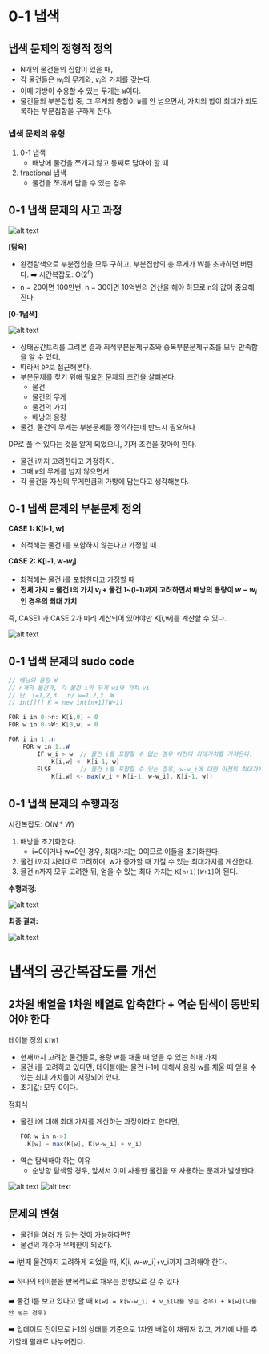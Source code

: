 # 0-1 냅색

## 냅색 문제의 정형적 정의 

- N개의 물건들의 집합이 있을 때, 
- 각 물건들은 $w_i$의 무게와, $v_i$의 가치를 갖는다. 
- 이때 가방이 수용할 수 있는 무게는 `W`이다. 
- 물건들의 부분집합 중, 그 무게의 총합이 `W`를 안 넘으면서, 가치의 합이 최대가 되도록하는 부분집합을 구하게 한다. 

### 냅색 문제의 유형 
1. 0-1 냅색 
    - 배낭에 물건을 쪼개지 않고 통째로 담아야 할 때 
2. fractional 냅색 
    - 물건을 쪼개서 담을 수 있는 경우

## 0-1 냅색 문제의 사고 과정

![alt text](img/image-25.png)

**[탐욕]** 
- 완전탐색으로 부분집합을 모두 구하고, 부분집합의 총 무게가 W를 초과하면 버린다. ➡️ 시간복잡도: O($2^n$)
- n = 20이면 100만번, n = 30이면 10억번의 연산을 해야 하므로 n의 값이 중요해진다. 


**[0-1냅색]** 

![alt text](img/image-26.png)

  - 상태공간트리를 그려본 결과 최적부분문제구조와 중복부분문제구조를 모두 만족함을 알 수 있다. 
  - 따라서 `DP`로 접근해본다. 
  - 부분문제를 찾기 위해 필요한 문제의 조건을 살펴본다. 
    - 물건 
    - 물건의 무게 
    - 물건의 가치 
    - 배낭의 용량 
  - 물건, 물건의 무게는 부분문제를 정의하는데 반드시 필요하다 

DP로 풀 수 있다는 것을 알게 되었으니, 기저 조건을 찾아야 한다. 
- 물건 i까지 고려한다고 가정하자. 
- 그때 `W`의 무게를 넘지 않으면서 
- 각 물건을 자신의 무게만큼의 가방에 담는다고 생각해본다. 

## 0-1 냅색 문제의 부분문제 정의

**CASE 1: K[i-1, w]**

- 최적해는 물건 i를 포함하지 않는다고 가정할 때 


**CASE 2: K[i-1, w-$w_i$]** 

- 최적해는 물건 i를 포함한다고 가정할 때
- **전체 가치 = 물건 i의 가치 $v_i$ + 물건 1~(i-1)까지 고려하면서 배낭의 용량이 $w-w_i$인 경우의 최대 가치**


즉, CASE1 과 CASE 2가 미리 계산되어 있어야만 K[i,w]를 계산할 수 있다. 


![alt text](img/img_0-1냅색_2.jpg)


## 0-1 냅색 문제의 sudo code 
```java
// 배낭의 용량 W 
// n개의 물건과, 각 물건 i의 무게 wi와 가치 vi 
// 단, i=1,2,3...n/ w=1,2,3..W 
// int[][] K = new int[n+1][W+1]

FOR i in 0->n: K[i,0] = 0
FOR w in 0->W: K[0,w] = 0

FOR i in 1..n
    FOR w in 1..W
        IF w_i > w  // 물건 i를 포함할 수 없는 경우 이전의 최대가치를 가져온다. 
            K[i,w] <- K[i-1, w]
        ELSE        // 물건 i를 포함할 수 있는 경우, w-w_i에 대한 이전의 최대가치를 가져온다. 
            K[i,w] <- max(v_i + K[i-1, w-w_i], K[i-1, w])
```

## 0-1 냅색 문제의 수행과정 

시간복잡도: O($N*W$)

1. 배낭을 초기화한다.  
    - i=0이거나 w=0인 경우, 최대가치는 0이므로 이들을 초기화한다. 
2. 물건 i까지 차례대로 고려하며, w가 증가할 때 가질 수 있는 최대가치를 계산한다. 
3. 물건 n까지 모두 고려한 뒤, 얻을 수 있는 최대 가치는 `K[n+1][W+1]`이 된다. 


**수행과정:**

![alt text](img/img_0-1냅색_3.jpg)

**최종 결과:**

![alt text](img/img_0-1냅색_4.png)

# 냅색의 공간복잡도를 개선

## 2차원 배열을 1차원 배열로 압축한다 + 역순 탐색이 동반되어야 한다 

테이블 정의 `K[W]`

- 현재까지 고려한 물건들로, 용량 w를 채울 때 얻을 수 있는 최대 가치 
- 물건 i를 고려하고 있다면, 테이블에는 물건 i-1에 대해서 용량 w를 채울 때 얻을 수 있는 최대 가치들이 저장되어 있다. 
- 초기값: 모두 0이다. 

점화식

- 물건 i에 대해 최대 가치를 계산하는 과정이라고 한다면,
  ```java
  FOR w in n->1
    K[w] = max(K[w], K[w-w_i] + v_i) 
  ``` 
- 역순 탐색해야 하는 이유
  - 순방향 탐색할 경우, 앞서서 이미 사용한 물건을 또 사용하는 문제가 발생한다. 

![alt text](<img/Screenshot_20250908_154619_Samsung Notes.jpg>)
![alt text](<img/Screenshot_20250908_154635_Samsung Notes.jpg>)

## 문제의 변형 
- 물건을 여러 개 담는 것이 가능하다면?
- 물건의 개수가 무제한이 되었다.

➡️ i번째 물건까지 고려하게 되었을 때, K[i, w-w_i]+v_i까지 고려해야 한다.

➡️ 하나의 테이블을 반복적으로 채우는 방향으로 갈 수 있다

➡️ 물건 i를 보고 있다고 할 때 `k[w] = k[w-w_i] + v_i(나를 넣는 경우) + k[w](나를 안 넣는 경우)`

➡️ 업데이트 전이므로 i-1의 상태를 기준으로 1차원 배열이 채워져 있고, 거기에 나를 추가할래 말래로 나누어진다.

